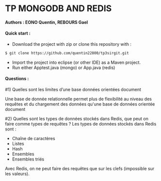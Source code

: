 # TP MONGODB AND REDIS
#### Authors : EONO Quentin, REBOURS Gael
#### Quick start :
   - Download the project with zip or clone this repository with : 
``` sh
$ git clone https://github.com/quentin22800/tp3sirgit.git
```
- Import the project into eclipse (or other IDE) as a Maven project.
- Run either Apptest.java (mongo) or App.java (redis)

#### Questions : 
 
#1) Quelles sont les limites d’une base données orientées document
	
Une base de donnée relationnelle permet plus de flexibilité au niveau des requêtes et du chargement des données qu'une base de données orientée document

#2) Quelles sont les types de données stockés dans Redis, que peut on faire comme types de requêtes ?
Les types de données stockés dans Redis sont : 
- Chaîne de caractères
- Listes
- Hash
- Ensembles
- Ensembles triés

Avec Redis, on ne peut faire des requêtes que sur les clefs (impossible sur les valeurs).
